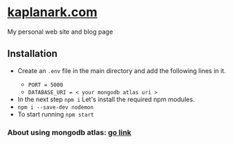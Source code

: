 #  [kaplanark.com ](https://kaplanark.herokuapp.com/)

My personal web site and blog page
## Installation
<ul>
    <li>Create an <code>.env</code> file in the main directory and add the following lines in it.</li>
    <ul>
        <li><code>PORT = 5000</code></li>
        <li><code>DATABASE_URI = < your mongodb atlas uri ></code></li>
    </ul>
    <li>In the next step <code>npm i</code> Let's install the required npm modules.</li>
    <li><code>npm i --save-dev nodemon</code></li>
    <li>To start running <code>npm start</code></li>
</ul>

### About using mongodb atlas: <a href="https://kaplanark.herokuapp.com/....">go link</a>
